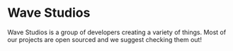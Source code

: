 # Wave Studios
Wave Studios is a group of developers creating a variety of things. Most of our projects are open sourced and we suggest checking them out!
